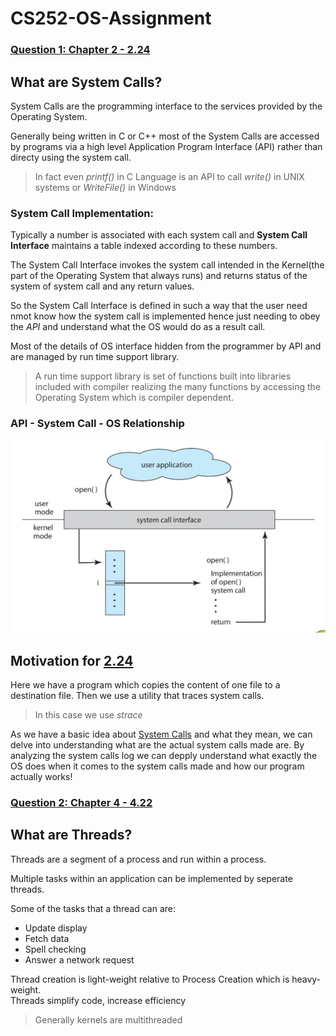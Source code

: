 # CS252-OS-Assignment

### [Question 1: Chapter 2 - 2.24](https://github.com/VincentPaulV/CS252-OS-Assignment/tree/main/Q1-2.24)

## What are System Calls?
System Calls are the programming interface to the services provided by the Operating System.

Generally being written in C or C++ most of the System Calls are accessed by programs via a high level Application Program Interface (API) rather than directy using the system call.

>In fact even *printf()* in C Language is an API to call *write()* in UNIX systems or *WriteFile()* in Windows

### System Call Implementation:

Typically a number is associated with each system call and **System Call Interface** maintains a table indexed according to these numbers.

The System Call Interface invokes the system call intended in the Kernel(the part of the Operating System that always runs) and returns status of the system of system call and any return values.

So the System Call Interface is defined in such a way that the user need nmot know how the system call is implemented hence just needing to obey the *API* and understand what the OS would do as a result call.

Most of the details of OS interface hidden from the programmer by API and are managed by run time support library.

>A run time support library is set of functions built into libraries included with compiler realizing the many functions by accessing the Operating System which is compiler dependent.

### API - System Call - OS Relationship

![API-System Call-OS Relationship](/images/api_os_relation.png)

## Motivation for [2.24](https://github.com/VincentPaulV/CS252-OS-Assignment/tree/main/Q2-4.22)

Here we have a program which copies the content of one file to a destination file.
Then we use a utility that traces system calls.
>In this case we use *strace*

As we have a basic idea about [System Calls](https://github.com/VincentPaulV/CS252-OS-Assignment#what-are-system-calls) and what they mean, we can delve into understanding what are the actual system calls made are.
By analyzing the system calls log we can depply understand what exactly the OS does when it comes to the system calls made and how our program actually works!




### [Question 2: Chapter 4 - 4.22](https://github.com/VincentPaulV/CS252-OS-Assignment/tree/main/Q2-4.22)

## What are Threads?
Threads are a segment of a process and run within a process.

Multiple tasks within an application can be implemented by seperate threads.

Some of the tasks that a thread can are:
* Update display
* Fetch data
* Spell checking
* Answer a network request

Thread creation is light-weight relative to Process Creation which is heavy-weight.         
Threads simplify code, increase efficiency
> Generally kernels are multithreaded









